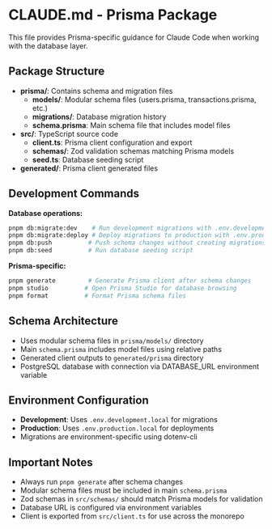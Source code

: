 # CLAUDE.md - Prisma Package

This file provides Prisma-specific guidance for Claude Code when working with the database layer.

## Package Structure

- **prisma/**: Contains schema and migration files
  - **models/**: Modular schema files (users.prisma, transactions.prisma, etc.)
  - **migrations/**: Database migration history
  - **schema.prisma**: Main schema file that includes model files
- **src/**: TypeScript source code
  - **client.ts**: Prisma client configuration and export
  - **schemas/**: Zod validation schemas matching Prisma models
  - **seed.ts**: Database seeding script
- **generated/**: Prisma client generated files

## Development Commands

**Database operations:**
```bash
pnpm db:migrate:dev    # Run development migrations with .env.development.local
pnpm db:migrate:deploy # Deploy migrations to production with .env.production.local
pnpm db:push          # Push schema changes without creating migrations
pnpm db:seed          # Run database seeding script
```

**Prisma-specific:**
```bash
pnpm generate         # Generate Prisma client after schema changes
pnpm studio          # Open Prisma Studio for database browsing
pnpm format          # Format Prisma schema files
```

## Schema Architecture

- Uses modular schema files in `prisma/models/` directory
- Main `schema.prisma` includes model files using relative paths
- Generated client outputs to `generated/prisma` directory
- PostgreSQL database with connection via DATABASE_URL environment variable

## Environment Configuration

- **Development**: Uses `.env.development.local` for migrations
- **Production**: Uses `.env.production.local` for deployments
- Migrations are environment-specific using dotenv-cli

## Important Notes

- Always run `pnpm generate` after schema changes
- Modular schema files must be included in main `schema.prisma`
- Zod schemas in `src/schemas/` should match Prisma models for validation
- Database URL is configured via environment variables
- Client is exported from `src/client.ts` for use across the monorepo